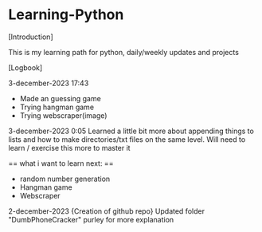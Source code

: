 # Learning-Python
[Introduction]

This is my learning path for python, daily/weekly updates and projects




[Logbook]

3-december-2023 17:43
- Made an guessing game
- Trying hangman game
- Trying webscraper(image)

3-december-2023 0:05
Learned a little bit more about appending things to lists and how to make directories/txt files on the same level. Will need to learn / exercise this more to master it 

== what i want to learn next: ==
- random number generation
- Hangman game
- Webscraper


2-december-2023 {Creation of github repo}
Updated folder "DumbPhoneCracker" purley for more explanation
